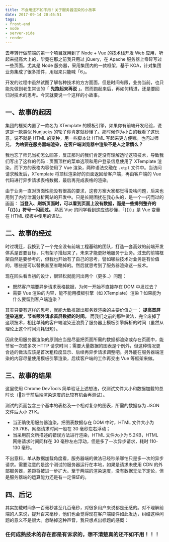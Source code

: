 ```yaml
---
title: 不会用还不如不用！关于服务器渲染的小故事
date: 2017-09-14 20:46:51
tags:
- front-end
- node
- server-side
- render
---
```


去年转行做前端的第一个项目就用到了 Node + Vue 的技术栈开发 Web 应用，听起来挺高大上的，毕竟在那之前我只用过 jQuery，在 Apache 服务器上零碎写过一些页面。尤其是 Node 服务器，采用集团内的一款框架，基于 KOA，针对集团业务集成了很多插件，用起来只能喊「6」。

开发的过程中虽然试图了解各种技术的方方面面，但是时间有限，业务当前，也只能先做到老生常谈的「 **先跑起来再说** 」。然而跑起来后，再如何精进，还是要回归对技术的思考。今天就要说一个这样的小故事。

## 一、故事的起因

集团的框架内置了一款名为 XTemplate 的模板引擎，如果你有前端开发经验，说这是一款类似 Nunjucks 的轮子你肯定就秒懂了。那时候作为小白的我看了这玩意，说不就是 HTML 的变种，用一些脚本让 HTML 写起来更方便嘛。也问过师兄， **为啥要在服务器端渲染，在客户端浏览器中渲染不是人之常情么？**

我也忘了师兄当初怎么回答，反正那时的我们肯定没有理解透彻这项技术，导致我们写出了这样的代码：页面顶栏的菜单选项和用户登录信息使用了 XTemplate 渲染，而下方的表格内容使用了 Vue 渲染，两种语法交融在 `.xtpl` 文件中。当访问请求触发后，XTemplate 将顶栏渲染好的页面返回给客户端，再由客户端的 Vue 代码进行异步请求表格数据，最后再完成表格的渲染。

由于业务一直对页面性能没有很高的要求，这套方案大家都觉得没啥问题，后来也用到了内存泄漏分析网站的开发中。只是长期困扰在我心头的，是一个一闪而过的画面： **当登入、刷新页面时，可以看到页面上没有数据，而是一些排列整齐的「{{}}」符号一闪而过。** 熟悉 Vue 的同学看到这应该秒懂，「{{}}」是 Vue 变量在 HTML 模板中使用的语法。

## 二、故事的经过

时过境迁，我换到了一个完全没有前端工程基础的团队，打造一套高效的前端开发体系是首要目标，只有架子搭起来了，未来才能更好地服务于业务。过去的前端框架自然是要参考的，但我也开始有了自己的思考，譬如哪些技术对业务是有价值的，哪些是可以替换甚至省略掉的。然后就思考到了服务器渲染这一技术。

现在回头看当初的设计，很轻松就能问出两个（更多..）问题：

- 既然客户端要异步请求表格数据，为何一开始不直接存在 DOM 中发过去？
- 需要 Vue 渲染的内容，能不能用模板引擎（如 XTemplate）渲染？如果能为什么要留到客户端渲染？

其实只要有这样的思考，就能大致推敲出服务器渲染的主要价值之一： **提高首屏渲染速度，节省额外请求首屏数据的时间。** 而我们之前的那种做法，完全废掉了这项技术，相比单纯的客户端渲染还浪费了服务器上模板引擎解析的时间（虽然从理论上这个时间消耗很短）。

因此使用服务器渲染的原则应当是尽量把页面所需的数据都渲染或存在页面中，能节省一次或多次 HTTP 请求时间；需要大量数据的图表是个例外，但这种情况更合适的做法应该是首次粗粒度显示、后续再异步请求调整吧。另外能在服务器端渲染的内容尽量使用模板引擎渲染，后续客户端的工作再交由 Vue 等框架来做。

## 三、故事的结果

这里使用 Chrome DevTools 简单验证上述想法，仅测试文件大小和数据加载的总时长（对于前后端渲染速度的比较有机会再测试）。

测试的页面包含三个基本的表格及一个相对复杂的图表，所需的数据存为 JSON 文件后大小 21 K。

- 当正确使用服务器渲染，把图表数据存在 DOM 中时，HTML 文件大小为 29.7KB，网络请求时间一般在 30 毫秒左右浮动；
- 当采用前文所描述的错误方法进行渲染，HTML 文件大小为 5.2KB，HTML 网络请求时间同样在 30 毫秒左右浮动，但是多了一次异步请求，耗时 110-130 毫秒。

不出意料，单从数据加载角度看，服务器端的做法已经秒杀哪怕只是多一次的异步请求。需要注意的是这个测试的服务器运行在本地，如果是请求未使用 CDN 的外部服务器，差距将被进一步扩大。至于两端的渲染速度，没有数据无法下定论，但是服务器端的运算能力还是有一定保证的。

## 四、后记

其实加载时间多一百毫秒甚至几百毫秒，对很多用户来说都是无感的。对不理解前端的人来说，提升百来毫秒，他们也会觉得现在客户端硬件如此发达，纠结这种问题的意义不是很大。忽略掉这种声音，我只想点出标题的感慨：

### **任何成熟技术的存在都是有诉求的，想不清楚真的还不如不用！！！**

